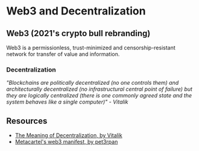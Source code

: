 # Web3 and Decentralization





## Web3 (2021's crypto bull rebranding)

Web3 is a permissionless, trust-minimized and censorship-resistant network for transfer of value and information.

### Decentralization

_"Blockchains are politically decentralized (no one controls them) and architecturally decentralized (no infrastructural central point of failure) but they are logically centralized (there is one commonly agreed state and the system behaves like a single computer)" - Vitalik_







## Resources

* [The Meaning of Decentralization, by Vitalik](https://medium.com/@VitalikButerin/the-meaning-of-decentralization-a0c92b76a274)
* [Metacartel's web3 manifest, by pet3rpan](https://github.com/lilith-security/Metacartel-is-Roots/blob/master/web3-manifesto.md)
